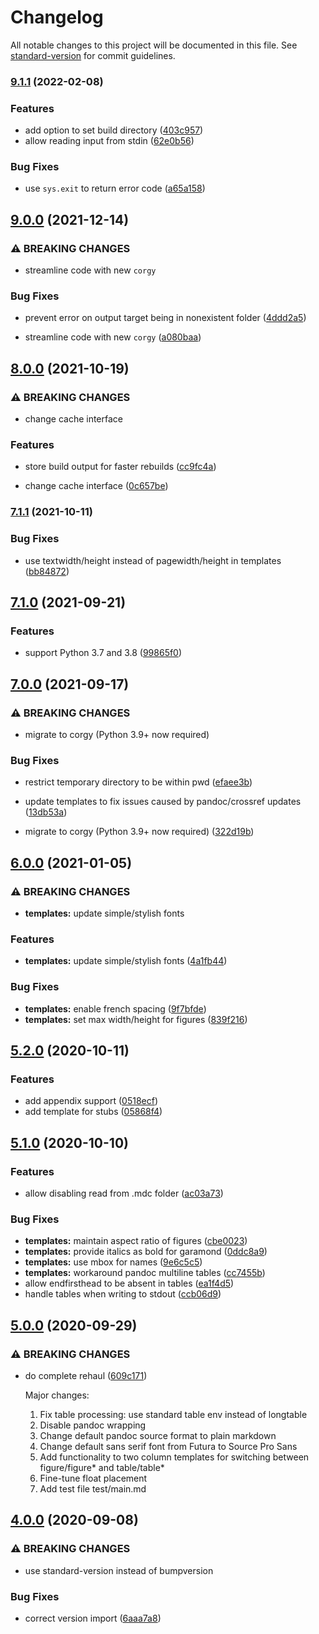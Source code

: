 # Changelog

All notable changes to this project will be documented in this file. See [standard-version](https://github.com/conventional-changelog/standard-version) for commit guidelines.

### [9.1.1](https://github.com/jayanthkoushik/mdc/compare/v9.0.0...v9.1.1) (2022-02-08)


### Features

* add option to set build directory ([403c957](https://github.com/jayanthkoushik/mdc/commit/403c9570c8c02d59a13065d1da22fc3e4756b91b))
* allow reading input from stdin ([62e0b56](https://github.com/jayanthkoushik/mdc/commit/62e0b56d590a0fcbd29f96c77356831b7b85c69c))


### Bug Fixes

* use `sys.exit` to return error code ([a65a158](https://github.com/jayanthkoushik/mdc/commit/a65a158b92dcbe332b235c202dd09d4e1ab700fc))

## [9.0.0](https://github.com/jayanthkoushik/mdc/compare/v8.0.0...v9.0.0) (2021-12-14)


### ⚠ BREAKING CHANGES

* streamline code with new `corgy`

### Bug Fixes

* prevent error on output target being in nonexistent folder ([4ddd2a5](https://github.com/jayanthkoushik/mdc/commit/4ddd2a54ba282456704b49afb94a12c9d0118587))


* streamline code with new `corgy` ([a080baa](https://github.com/jayanthkoushik/mdc/commit/a080baa0c971f84e7b15a035202a42223245934b))

## [8.0.0](https://github.com/jayanthkoushik/mdc/compare/v7.1.1...v8.0.0) (2021-10-19)


### ⚠ BREAKING CHANGES

* change cache interface

### Features

* store build output for faster rebuilds ([cc9fc4a](https://github.com/jayanthkoushik/mdc/commit/cc9fc4ae9596da5b99c4085956e629e8c0f613f8))


* change cache interface ([0c657be](https://github.com/jayanthkoushik/mdc/commit/0c657be2795251c3e17c3e9371ee92567207d6b6))

### [7.1.1](https://github.com/jayanthkoushik/mdc/compare/v7.1.0...v7.1.1) (2021-10-11)


### Bug Fixes

* use textwidth/height instead of pagewidth/height in templates ([bb84872](https://github.com/jayanthkoushik/mdc/commit/bb84872540c48854958c8cc89e64b1553e078363))

## [7.1.0](https://github.com/jayanthkoushik/mdc/compare/v7.0.0...v7.1.0) (2021-09-21)


### Features

* support Python 3.7 and 3.8 ([99865f0](https://github.com/jayanthkoushik/mdc/commit/99865f079bc2d27f0471fbd576b80691b0c6366d))

## [7.0.0](https://github.com/jayanthkoushik/mdc/compare/v6.0.0...v7.0.0) (2021-09-17)


### ⚠ BREAKING CHANGES

* migrate to corgy (Python 3.9+ now required)

### Bug Fixes

* restrict temporary directory to be within pwd ([efaee3b](https://github.com/jayanthkoushik/mdc/commit/efaee3bd00ab4940fd53af4e86fdd1cbcecea182))
* update templates to fix issues caused by pandoc/crossref updates ([13db53a](https://github.com/jayanthkoushik/mdc/commit/13db53a1c087bdd26a37efb0d90ff26d5f793bc6))


* migrate to corgy (Python 3.9+ now required) ([322d19b](https://github.com/jayanthkoushik/mdc/commit/322d19b45f3f1a686f8e38d11832a89a322ffe4f))

## [6.0.0](https://github.com/jayanthkoushik/mdc/compare/v5.2.0...v6.0.0) (2021-01-05)


### ⚠ BREAKING CHANGES

* **templates:** update simple/stylish fonts

### Features

* **templates:** update simple/stylish fonts ([4a1fb44](https://github.com/jayanthkoushik/mdc/commit/4a1fb4412afa4581974508ee7ba0973613131891))


### Bug Fixes

* **templates:** enable french spacing ([9f7bfde](https://github.com/jayanthkoushik/mdc/commit/9f7bfde430ec271058385531d42ba5a15ccf6bd4))
* **templates:** set max width/height for figures ([839f216](https://github.com/jayanthkoushik/mdc/commit/839f216521a9d0cd91eefbd04f0f18c0faf9d6a2))

## [5.2.0](https://github.com/jayanthkoushik/mdc/compare/v5.1.0...v5.2.0) (2020-10-11)


### Features

* add appendix support ([0518ecf](https://github.com/jayanthkoushik/mdc/commit/0518ecfa85e65c8ffc6a14d3e6de88473feb384c))
* add template for stubs ([05868f4](https://github.com/jayanthkoushik/mdc/commit/05868f49aacf01631ea9520c7491a432c4e0497b))

## [5.1.0](https://github.com/jayanthkoushik/mdc/compare/v5.0.0...v5.1.0) (2020-10-10)


### Features

* allow disabling read from .mdc folder ([ac03a73](https://github.com/jayanthkoushik/mdc/commit/ac03a73cb908c637bf88ce636f09e2b721930a22))


### Bug Fixes

* **templates:** maintain aspect ratio of figures ([cbe0023](https://github.com/jayanthkoushik/mdc/commit/cbe002391130296c16b3781cba0f2f5c89650b04))
* **templates:** provide italics as bold for garamond ([0ddc8a9](https://github.com/jayanthkoushik/mdc/commit/0ddc8a95b39298985cd45f3509f2ff9ed74add65))
* **templates:** use mbox for names ([9e6c5c5](https://github.com/jayanthkoushik/mdc/commit/9e6c5c541ff4e5d149a77580f78ebb1ce9a67517))
* **templates:** workaround pandoc multiline tables ([cc7455b](https://github.com/jayanthkoushik/mdc/commit/cc7455bfcc21bf081f356bd2f20a91af8f88e044))
* allow endfirsthead to be absent in tables ([ea1f4d5](https://github.com/jayanthkoushik/mdc/commit/ea1f4d52860e0e0e57eb48bf194dd1bb2dcf9ecf))
* handle tables when writing to stdout ([ccb06d9](https://github.com/jayanthkoushik/mdc/commit/ccb06d9fe72ae7f9a55a6b7cb8d803208c0eb44f))

## [5.0.0](https://github.com/jayanthkoushik/mdc/compare/v4.0.0...v5.0.0) (2020-09-29)


### ⚠ BREAKING CHANGES

* do complete rehaul ([609c171](https://github.com/jayanthkoushik/mdc/commit/609c171e700a82e4511dab8a0ccaf181b59550ae))

	Major changes:
	 1. Fix table processing: use standard table env instead of longtable
	 2. Disable pandoc wrapping
	 3. Change default pandoc source format to plain markdown
	 4. Change default sans serif font from Futura to Source Pro Sans
	 5. Add functionality to two column templates for switching between
			figure/figure* and table/table*
	 6. Fine-tune float placement
	 7. Add test file test/main.md

## [4.0.0](https://github.com/jayanthkoushik/mdc/compare/v3.1.0...v4.0.0) (2020-09-08)


### ⚠ BREAKING CHANGES

* use standard-version instead of bumpversion

### Bug Fixes

* correct version import ([6aaa7a8](https://github.com/jayanthkoushik/mdc/commit/6aaa7a8b89a55b296f261ae5bc814db4bfcf4bfe))
